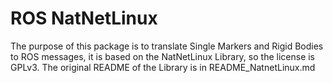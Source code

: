 # ROS NatNetLinux

The purpose of this package is to translate Single Markers and Rigid Bodies to ROS messages, it is based on the NatNetLinux Library, so the license is GPLv3. The original README of the Library is in README_NatnetLinux.md
